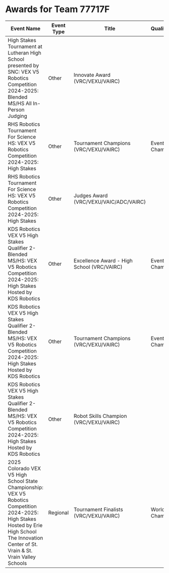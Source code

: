 # Awards for Team 77717F

| Event Name | Event Type | Title | Qualifications |
|------------|------------|-------|----------------|
| High Stakes Tournament at Lutheran High School presented by SNC: VEX V5 Robotics Competition 2024-2025: Blended MS/HS All In-Person Judging | Other | Innovate Award (VRC/VEXU/VAIRC) |  |
| RHS Robotics Tournament For Science HS: VEX V5 Robotics Competition 2024-2025: High Stakes | Other | Tournament Champions (VRC/VEXU/VAIRC) | Event Region Championship |
| RHS Robotics Tournament For Science HS: VEX V5 Robotics Competition 2024-2025: High Stakes | Other | Judges Award (VRC/VEXU/VAIC/ADC/VAIRC) |  |
| KDS Robotics VEX V5 High Stakes Qualifier 2- Blended MS/HS: VEX V5 Robotics Competition 2024-2025: High Stakes Hosted by KDS Robotics | Other | Excellence Award - High School (VRC/VAIRC) | Event Region Championship |
| KDS Robotics VEX V5 High Stakes Qualifier 2- Blended MS/HS: VEX V5 Robotics Competition 2024-2025: High Stakes Hosted by KDS Robotics | Other | Tournament Champions (VRC/VEXU/VAIRC) | Event Region Championship |
| KDS Robotics VEX V5 High Stakes Qualifier 2- Blended MS/HS: VEX V5 Robotics Competition 2024-2025: High Stakes Hosted by KDS Robotics | Other | Robot Skills Champion (VRC/VEXU/VAIRC) |  |
| 2025 Colorado VEX V5 High School State Championship: VEX V5 Robotics Competition 2024-2025: High Stakes Hosted by Erie High School The Innovation Center of St. Vrain & St. Vrain Valley Schools | Regional | Tournament Finalists (VRC/VEXU/VAIRC) | World Championship |
